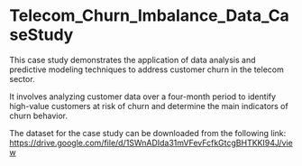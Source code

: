 # Telecom_Churn_Imbalance_Data_CaseStudy
This case study demonstrates the application of data analysis and predictive modeling techniques to address customer churn in the telecom sector. 

It involves analyzing customer data over a four-month period to identify high-value customers at risk of churn and determine the main indicators of churn behavior.

The dataset for the case study can be downloaded from the following link: 
https://drive.google.com/file/d/1SWnADIda31mVFevFcfkGtcgBHTKKI94J/view 
